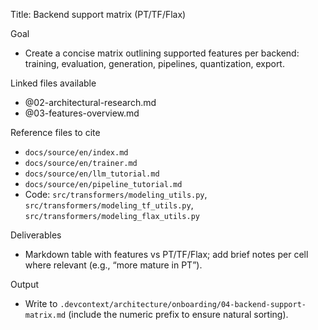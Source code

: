Title: Backend support matrix (PT/TF/Flax)

Goal
- Create a concise matrix outlining supported features per backend: training, evaluation, generation, pipelines, quantization, export.

Linked files available
- @02-architectural-research.md
- @03-features-overview.md

Reference files to cite
- `docs/source/en/index.md`
- `docs/source/en/trainer.md`
- `docs/source/en/llm_tutorial.md`
- `docs/source/en/pipeline_tutorial.md`
- Code: `src/transformers/modeling_utils.py`, `src/transformers/modeling_tf_utils.py`, `src/transformers/modeling_flax_utils.py`

Deliverables
- Markdown table with features vs PT/TF/Flax; add brief notes per cell where relevant (e.g., “more mature in PT”).

Output
- Write to `.devcontext/architecture/onboarding/04-backend-support-matrix.md` (include the numeric prefix to ensure natural sorting).
